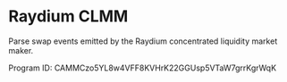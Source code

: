 # Raydium CLMM

Parse swap events emitted by the Raydium concentrated liquidity market maker.

Program ID: CAMMCzo5YL8w4VFF8KVHrK22GGUsp5VTaW7grrKgrWqK
